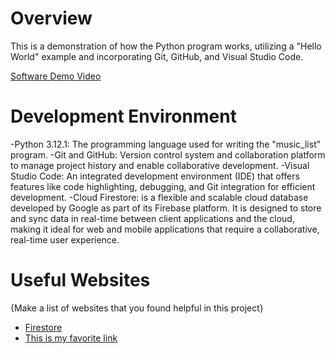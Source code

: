 # Overview

This is a demonstration of how the Python program works, utilizing a "Hello World" example and incorporating Git, GitHub, and Visual Studio Code.


[Software Demo Video](https://www.youtube.com/watch?v=u6BL54RVHFs)

# Development Environment

-Python 3.12.1: The programming language used for writing the "music_list" program.
-Git and GitHub: Version control system and collaboration platform to manage project history and enable collaborative development.
-Visual Studio Code: An integrated development environment (IDE) that offers features like code highlighting, debugging, and Git integration for efficient development.
-Cloud Firestore: is a flexible and scalable cloud database developed by Google as part of its Firebase platform. It is designed to store and sync data in real-time between client applications and the cloud, making it ideal for web and mobile applications that require a collaborative, real-time user experience.

# Useful Websites

{Make a list of websites that you found helpful in this project}
* [Firestore](https://firebase.google.com/docs/firestore?hl=es-419)
* [This is my favorite link](https://www.w3schools.com/python/default.asp)
